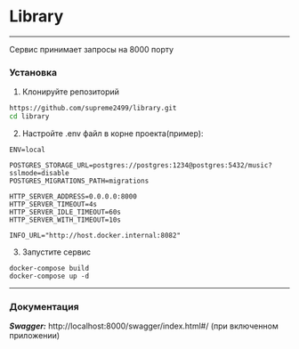# Library

___
Сервис принимает запросы на 8000 порту
### Установка
1. Клонируйте репозиторий
```sh
https://github.com/supreme2499/library.git
cd library
```
2. Настройте .env файл в корне проекта(пример):
```
ENV=local

POSTGRES_STORAGE_URL=postgres://postgres:1234@postgres:5432/music?sslmode=disable
POSTGRES_MIGRATIONS_PATH=migrations

HTTP_SERVER_ADDRESS=0.0.0.0:8000
HTTP_SERVER_TIMEOUT=4s
HTTP_SERVER_IDLE_TIMEOUT=60s
HTTP_SERVER_WITH_TIMEOUT=10s

INFO_URL="http://host.docker.internal:8082"
```
3. Запустите сервис
```
docker-compose build
docker-compose up -d
```
___
### Документация

***Swagger:*** http://localhost:8000/swagger/index.html#/ (при включенном приложении)
